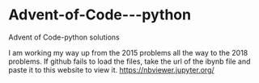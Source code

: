 # Advent-of-Code---python
Advent of Code-python solutions

I am working my way up from the 2015 problems all the way to the 2018 problems.
If github fails to load the files, take the url of the ibynb file and paste it to this website to view it. 
https://nbviewer.jupyter.org/
